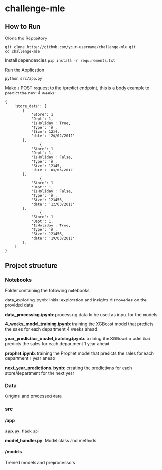 # challenge-mle

## How to Run
Clone the Repository

```
git clone https://github.com/your-username/challenge-mle.git
cd challenge-mle
```
Install dependencies
`pip install -r requirements.txt` 

Run the Application

`python src/app.py`

Make a POST request to the /predict endpoint, this is a body example to predict the next 4 weeks:

```
{
    'store_data': [
        {
            'Store': 1,
            'Dept': 1,
            'IsHoliday': True,
            'Type': 'A',
            'Size': 1234,
            'date': '26/02/2011'
        },
                {
            'Store': 1,
            'Dept': 1,
            'IsHoliday': False,
            'Type': 'A',
            'Size': 12345,
            'date': '05/03/2011'
        },
                {
            'Store': 1,
            'Dept': 1,
            'IsHoliday': False,
            'Type': 'A',
            'Size': 123456,
            'date': '12/03/2011'
        },
                {
            'Store': 1,
            'Dept': 1,
            'IsHoliday': True,
            'Type': 'A',
            'Size': 123456,
            'date': '19/03/2011'
        },
    ]
}
```

## Project structure
### Notebooks
Folder containing the following notebooks:

data_exploring.ipynb: initial exploration and insights discoveries on the provided data

**data_processing.ipynb**: processing data to be used as input for the models

**4_weeks_model_training.ipynb**: training the XGBoost model that predicts the sales for each department 4 weeks ahead

**year_prediction_model_training.ipynb**: training the XGBoost model that predicts the sales for each department 1 year ahead

**prophet.ipynb**: training the Prophet model that predicts the sales for each department 1 year ahead

**next_year_predictions.ipynb**: creating the predictions for each store/department for the next year

### Data
Original and processed data

### src
#### /app
**app.py**: flask api

**model_handler.py**: Model class and methods
#### /models
Treined models and preprocessors

